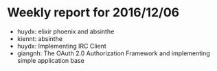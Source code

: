 # Weekly report for 2016/12/06
- huydx: elixir phoenix and absinthe
- kiennt: absinthe
- huydx: Implementing IRC Client
- giangnh: The OAuth 2.0 Authorization Framework and implementing simple application base 
